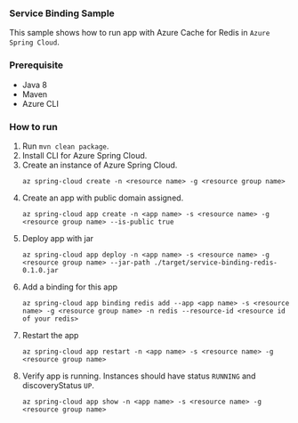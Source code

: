 ### Service Binding Sample

This sample shows how to run app with Azure Cache for Redis in `Azure Spring Cloud`.

### Prerequisite

* Java 8
* Maven
* Azure CLI

### How to run 

1. Run `mvn clean package`.
1. Install CLI for Azure Spring Cloud.
1. Create an instance of Azure Spring Cloud.
    ```
    az spring-cloud create -n <resource name> -g <resource group name>
    ```
1. Create an app with public domain assigned.
    ```
    az spring-cloud app create -n <app name> -s <resource name> -g <resource group name> --is-public true 
    ```
1. Deploy app with jar
    ```
    az spring-cloud app deploy -n <app name> -s <resource name> -g <resource group name> --jar-path ./target/service-binding-redis-0.1.0.jar
    ```
1. Add a binding for this app
    ```
    az spring-cloud app binding redis add --app <app name> -s <resource name> -g <resource group name> -n redis --resource-id <resource id of your redis>
    ```
1. Restart the app
    ```
    az spring-cloud app restart -n <app name> -s <resource name> -g <resource group name>
    ```
1. Verify app is running. Instances should have status `RUNNING` and discoveryStatus `UP`. 
    ```
    az spring-cloud app show -n <app name> -s <resource name> -g <resource group name>
    ```
